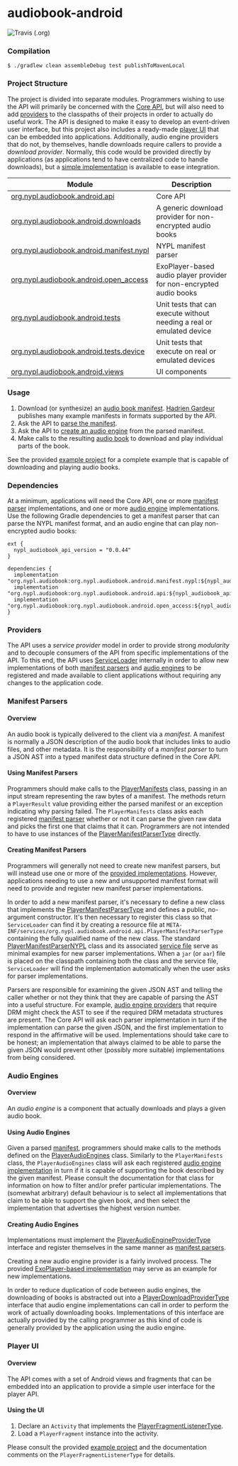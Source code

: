 audiobook-android
===

![Travis (.org)](https://img.shields.io/travis/NYPL-Simplified/audiobook-android.svg?style=flat-square)

### Compilation

```
$ ./gradlew clean assembleDebug test publishToMavenLocal
```

### Project Structure

The project is divided into separate modules. Programmers wishing to use the API will primarily be
concerned with the [Core API](https://github.com/NYPL-Simplified/audiobook-android/tree/develop/org.nypl.audiobook.android.api),
but will also need to add [providers](#providers) to the classpaths of their projects in order
to actually do useful work. The API is designed to make it easy to develop an event-driven user
interface, but this project also includes a ready-made [player UI](#player_ui) that can be embedded
into applications. Additionally, audio engine providers that do not, by themselves, handle downloads
require callers to provide a _download provider_. Normally, this code would be provided directly
by applications (as applications tend to have centralized code to handle downloads), but a
[simple implementation](https://github.com/NYPL-Simplified/audiobook-android/tree/develop/org.nypl.audiobook.android.downloads)
is available to ease integration.

|Module|Description|
|------|-----------|
| [org.nypl.audiobook.android.api](https://github.com/NYPL-Simplified/audiobook-android/tree/develop/org.nypl.audiobook.android.api) | Core API
| [org.nypl.audiobook.android.downloads](https://github.com/NYPL-Simplified/audiobook-android/tree/develop/org.nypl.audiobook.android.downloads) | A generic download provider for non-encrypted audio books
| [org.nypl.audiobook.android.manifest.nypl](https://github.com/NYPL-Simplified/audiobook-android/tree/develop/org.nypl.audiobook.android.manifest.nypl) | NYPL manifest parser
| [org.nypl.audiobook.android.open_access](https://github.com/NYPL-Simplified/audiobook-android/tree/develop/org.nypl.audiobook.android.open_access) | ExoPlayer-based audio player provider for non-encrypted audio books
| [org.nypl.audiobook.android.tests](https://github.com/NYPL-Simplified/audiobook-android/tree/develop/org.nypl.audiobook.android.tests) | Unit tests that can execute without needing a real or emulated device
| [org.nypl.audiobook.android.tests.device](https://github.com/NYPL-Simplified/audiobook-android/tree/develop/org.nypl.audiobook.android.tests.device) | Unit tests that execute on real or emulated devices
| [org.nypl.audiobook.android.views](https://github.com/NYPL-Simplified/audiobook-android/tree/develop/org.nypl.audiobook.android.views) | UI components

### Usage

1. Download (or synthesize) an [audio book manifest](#manifest_parsers). [Hadrien Gardeur](https://github.com/HadrienGardeur/audiobook-manifest/) publishes many example manifests in formats supported by the API.
2. Ask the API to [parse the manifest](#using_manifest_parsers).
3. Ask the API to [create an audio engine](#using_audio_engines) from the parsed manifest.
4. Make calls to the resulting [audio book](https://github.com/NYPL-Simplified/audiobook-android/blob/develop/org.nypl.audiobook.android.api/src/main/java/org/nypl/audiobook/android/api/PlayerAudioBookType.kt) to download and play individual parts of the book.

See the provided [example project](https://github.com/NYPL-Simplified/audiobook-demo-android) for a
complete example that is capable of downloading and playing audio books.

### Dependencies

At a minimum, applications will need the Core API, one or more [manifest parser](#manifest_parsers)
implementations, and one or more [audio engine](#audio_engines) implementations. Use the following
Gradle dependencies to get a manifest parser that can parse the NYPL manifest format, and an audio
engine that can play non-encrypted audio books:

```
ext {
  nypl_audiobook_api_version = "0.0.44"
}

dependencies {
  implementation "org.nypl.audiobook:org.nypl.audiobook.android.manifest.nypl:${nypl_audiobook_api_version}"
  implementation "org.nypl.audiobook:org.nypl.audiobook.android.api:${nypl_audiobook_api_version}"
  implementation "org.nypl.audiobook:org.nypl.audiobook.android.open_access:${nypl_audiobook_api_version}"
}
```

### Providers

The API uses a _service provider_ model in order to provide strong _modularity_ and to decouple
consumers of the API from specific implementations of the API. To this end, the API uses
[ServiceLoader](https://docs.oracle.com/javase/10/docs/api/java/util/ServiceLoader.html)
internally in order to allow new implementations of both [manifest parsers](#manifest_parsers) and
[audio engines](#audio_engines) to be registered and made available to client applications without
requiring any changes to the application code.

### Manifest Parsers <a id="manifest_parsers"/>

#### Overview

An audio book is typically delivered to the client via a _manifest_. A manifest is normally a
JSON description of the audio book that includes links to audio files, and other metadata. It is the
responsibility of a _manifest parser_ to turn a JSON AST into a typed manifest data structure
defined in the Core API.

#### Using Manifest Parsers <a id="using_manifest_parsers"/>

Programmers should make calls to the [PlayerManifests](https://github.com/NYPL-Simplified/audiobook-android/blob/develop/org.nypl.audiobook.android.api/src/main/java/org/nypl/audiobook/android/api/PlayerManifests.kt)
class, passing in an input stream representing the raw bytes of a manifest. The methods return a
`PlayerResult` value providing either the parsed manifest or an exception indicating why parsing
failed. The `PlayerManifests` class asks each registered [manifest parser](#creating_manifest_parsers)
whether or not it can parse the given raw data and picks the first one that claims that it can.
Programmers are not intended to have to use instances of the [PlayerManifestParserType](https://github.com/NYPL-Simplified/audiobook-android/blob/develop/org.nypl.audiobook.android.api/src/main/java/org/nypl/audiobook/android/api/PlayerManifestParserType.kt)
directly.

#### Creating Manifest Parsers <a id="creating_manifest_parsers"/>

Programmers will generally not need to create new manifest parsers, but will instead use one or
more of the [provided implementations](https://github.com/NYPL-Simplified/audiobook-android/tree/develop/org.nypl.audiobook.android.manifest.nypl).
However, applications needing to use a new and unsupported manifest format will need to
provide and register new manifest parser implementations.

In order to add a new manifest parser, it's necessary to define a new class that implements
the [PlayerManifestParserType](https://github.com/NYPL-Simplified/audiobook-android/blob/develop/org.nypl.audiobook.android.api/src/main/java/org/nypl/audiobook/android/api/PlayerManifestParserType.kt)
and defines a public, no-argument constructor. It's then necessary to register this class so that
`ServiceLoader` can find it by creating a resource file at
`META-INF/services/org.nypl.audiobook.android.api.PlayerManifestParserType` containing the fully
qualified name of the new class. The standard [PlayerManifestParserNYPL](https://github.com/NYPL-Simplified/audiobook-android/blob/develop/org.nypl.audiobook.android.manifest.nypl/src/main/java/org/nypl/audiobook/android/manifest/nypl/PlayerManifestParserNYPL.kt)
class and its associated [service file](https://github.com/NYPL-Simplified/audiobook-android/blob/develop/org.nypl.audiobook.android.manifest.nypl/src/main/resources/META-INF/services/org.nypl.audiobook.android.api.PlayerManifestParserType)
serve as minimal examples for new parser implementations. When a `jar` (or `aar`) file is placed on
the classpath containing both the class and the service file, `ServiceLoader` will find the
implementation automatically when the user asks for parser implementations.

Parsers are responsible for examining the given JSON AST and telling the caller whether or not they
think that they are capable of parsing the AST into a useful structure. For example,
[audio engine providers](#audio_engines) that require DRM might check the AST to see if the
required DRM metadata structures are present. The Core API will ask each parser implementation in
turn if the implementation can parse the given JSON, and the first implementation to respond in the
affirmative will be used. Implementations should take care to be honest; an implementation that
always claimed to be able to parse the given JSON would prevent other (possibly more suitable)
implementations from being considered.

### Audio Engines <a id="audio_engines"/>

#### Overview

An _audio engine_ is a component that actually downloads and plays a given audio book.

#### Using Audio Engines <a id="using_audio_engines"/>

Given a parsed [manifest](#using_manifest_parsers), programmers should make calls to the methods
defined on the [PlayerAudioEngines](https://github.com/NYPL-Simplified/audiobook-android/blob/develop/org.nypl.audiobook.android.api/src/main/java/org/nypl/audiobook/android/api/PlayerAudioEngines.kt)
class. Similarly to the `PlayerManifests` class, the `PlayerAudioEngines` class will ask each
registered [audio engine implementation](#creating_audio_engines) in turn if it is capable of
supporting the book described by the given manifest. Please consult the documentation for that
class for information on how to filter and/or prefer particular implementations. The
(somewhat arbitrary) default behaviour is to select all implementations that claim to be able to
support the given book, and then select the implementation that advertises the highest version number.

#### Creating Audio Engines <a id="creating_audio_engines"/>

Implementations must implement the [PlayerAudioEngineProviderType](https://github.com/NYPL-Simplified/audiobook-android/blob/develop/org.nypl.audiobook.android.api/src/main/java/org/nypl/audiobook/android/api/PlayerAudioEngineProviderType.kt)
interface and register themselves in the same manner as [manifest parsers](#creating_manifest_parsers).

Creating a new audio engine provider is a fairly involved process. The provided
[ExoPlayer-based implementation](https://github.com/NYPL-Simplified/audiobook-android/blob/develop/org.nypl.audiobook.android.open_access/src/main/java/org/nypl/audiobook/android/open_access/ExoEngineProvider.kt)
may serve as an example for new implementations.

In order to reduce duplication of code between audio engines, the downloading of books is
abstracted out into a [PlayerDownloadProviderType](https://github.com/NYPL-Simplified/audiobook-android/blob/develop/org.nypl.audiobook.android.api/src/main/java/org/nypl/audiobook/android/api/PlayerDownloadProviderType.kt)
interface that audio engine implementations can call in order to perform the work of actually
downloading books. Implementations of this interface are actually provided by the calling programmer
as this kind of code is generally provided by the application using the audio engine.

### Player UI <a id="player_ui"/>

#### Overview

The API comes with a set of Android views and fragments that can be embedded into an application
to provide a simple user interface for the player API.

#### Using the UI

1. Declare an `Activity` that implements the [PlayerFragmentListenerType](https://github.com/NYPL-Simplified/audiobook-android/blob/develop/org.nypl.audiobook.android.views/src/main/java/org/nypl/audiobook/android/views/PlayerFragmentListenerType.kt).
2. Load a `PlayerFragment` instance into the activity.

Please consult the provided [example project](https://github.com/NYPL-Simplified/audiobook-demo-android)
and the documentation comments on the `PlayerFragmentListenerType` for details.
